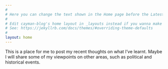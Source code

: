 ```yaml
---
#
# Here you can change the text shown in the Home page before the Latest Posts section.
#
# Edit cayman-blog's home layout in _layouts instead if you wanna make some changes
# See: https://jekyllrb.com/docs/themes/#overriding-theme-defaults
#
layout: home
---
```


This is a place for me to post my recent thoughts on what I’ve learnt. Maybe I will share some of my viewpoints on other areas, such as political and historical events.

